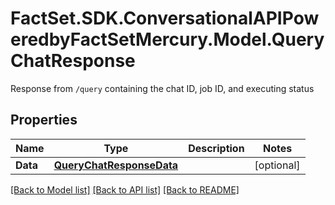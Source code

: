# FactSet.SDK.ConversationalAPIPoweredbyFactSetMercury.Model.QueryChatResponse
Response from `/query` containing the chat ID, job ID, and executing status

## Properties

Name | Type | Description | Notes
------------ | ------------- | ------------- | -------------
**Data** | [**QueryChatResponseData**](QueryChatResponseData.md) |  | [optional] 

[[Back to Model list]](../README.md#documentation-for-models) [[Back to API list]](../README.md#documentation-for-api-endpoints) [[Back to README]](../README.md)

